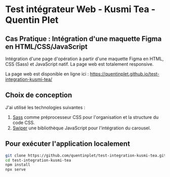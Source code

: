 # Test intégrateur Web - Kusmi Tea - Quentin Plet

## Cas Pratique : Intégration d'une maquette Figma en HTML/CSS/JavaScript

Intégration d'une page d'opération à partir d'une maquette Figma en HTML, CSS (Sass) et JavaScript natif.
La page web est totalement responsive.

La page web est disponible en ligne ici : https://quentinplet.github.io/test-integration-kusmi-tea/

## Choix de conception

J'ai utilisé les technologies suivantes :

1. [Sass](https://sass-lang.com/) comme préprocesseur CSS pour l'organisation et la structure du code CSS.
2. [Swiper](https://swiperjs.com/) une bibliothèque JavaScript pour l'intégration du carousel.

## Pour exécuter l'application localement

```bash
git clone https://github.com/quentinplet/test-integration-kusmi-tea.git
cd test-integration-kusmi-tea
npm install
npx serve
```
